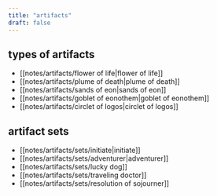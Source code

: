 ```yaml
---
title: "artifacts"
draft: false
---
```


## types of artifacts
- [[notes/artifacts/flower of life|flower of life]]
- [[notes/artifacts/plume of death|plume of death]]
- [[notes/artifacts/sands of eon|sands of eon]]
- [[notes/artifacts/goblet of eonothem|goblet of eonothem]]
- [[notes/artifacts/circlet of logos|circlet of logos]]

## artifact sets
- [[notes/artifacts/sets/initiate|initiate]]
- [[notes/artifacts/sets/adventurer|adventurer]]
- [[notes/artifacts/sets/lucky dog]]
- [[notes/artifacts/sets/traveling doctor]]
- [[notes/artifacts/sets/resolution of sojourner]]
